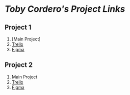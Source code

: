 # _Toby Cordero's Project Links_

## __Project 1__

1. [Main Project]
2. [Trello](https://trello.com/b/kdeNosEL/project-1-tracksheet)
3. [Figma](https://www.figma.com/file/d38QjQXfJVdZadTl6PnKnH/Project-1-Prototype?type=design&node-id=31-2&mode=design&t=exArZgFFQc2dLj6A-0)


## __Project 2__

1. Main Project
2. [Trello](https://trello.com/b/BQ62Axy4/project-2-tracksheet)
3. [Figma](https://www.figma.com/file/KSvLtt4I7idEaeZrVQLltO/Project-2-Prototype?type=design&node-id=0-1&mode=design&t=hvE0TUOdNJ5JkFbR-0)
